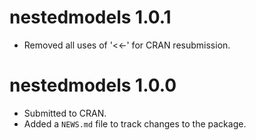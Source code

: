 # nestedmodels 1.0.1

* Removed all uses of '<<-' for CRAN resubmission.

# nestedmodels 1.0.0

* Submitted to CRAN.
* Added a `NEWS.md` file to track changes to the package.

